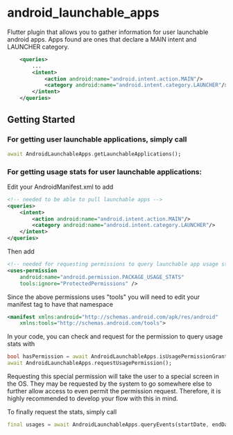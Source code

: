 # android_launchable_apps

Flutter plugin that allows you to gather information for user launchable android apps.
Apps found are ones that declare a MAIN intent and LAUNCHER category.
```xml
    <queries>
        ...
        <intent>
            <action android:name="android.intent.action.MAIN"/>
            <category android:name="android.intent.category.LAUNCHER"/>
        </intent>
    </queries>
```

## Getting Started

### For getting user launchable applications, simply call 
```dart
await AndroidLaunchableApps.getLaunchableApplications();
```

### For getting usage stats for user launchable applications: 

Edit your AndroidManifest.xml to add
```xml
<!-- needed to be able to pull launchable apps -->
<queries>
    <intent>
        <action android:name="android.intent.action.MAIN"/>
        <category android:name="android.intent.category.LAUNCHER"/>
    </intent>
</queries>
```

Then add
```xml
<!-- needed for requesting permissions to query launchable app usage stats  -->
<uses-permission
    android:name="android.permission.PACKAGE_USAGE_STATS"
    tools:ignore="ProtectedPermissions" />
```

Since the above permissions uses "tools" you will need to edit your manifest tag to have that namespace
```xml
<manifest xmlns:android="http://schemas.android.com/apk/res/android" 
    xmlns:tools="http://schemas.android.com/tools">
```

In your code, you can check and request for the permission to query usage stats with
```dart
bool hasPermission = await AndroidLaunchableApps.isUsagePermissionGranted();
await AndroidLaunchableApps.requestUsagePermission();
```

Requesting this special permission will take the user to a special screen in the OS.
They may be requested by the system to go somewhere else to further allow access to 
even permit the permission request. Therefore, it is highly recommended to develop
your flow with this in mind.

To finally request the stats, simply call
```dart
final usages = await AndroidLaunchableApps.queryEvents(startDate, endDate);
```
